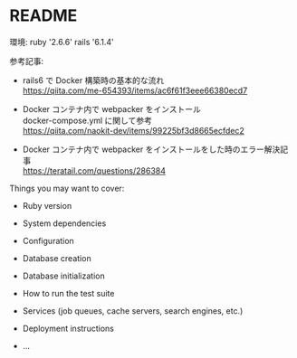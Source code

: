 # README

環境:
ruby '2.6.6'
rails '6.1.4'

参考記事:<br>

- rails6 で Docker 構築時の基本的な流れ<br>
  https://qiita.com/me-654393/items/ac6f61f3eee66380ecd7<br>

- Docker コンテナ内で webpacker をインストール<br>
  docker-compose.yml に関して参考 <br>
  https://qiita.com/naokit-dev/items/99225bf3d8665ecfdec2

- Docker コンテナ内で webpacker をインストールをした時のエラー解決記事<br>
  https://teratail.com/questions/286384<br>

Things you may want to cover:

- Ruby version

- System dependencies

- Configuration

- Database creation

- Database initialization

- How to run the test suite

- Services (job queues, cache servers, search engines, etc.)

- Deployment instructions

- ...
